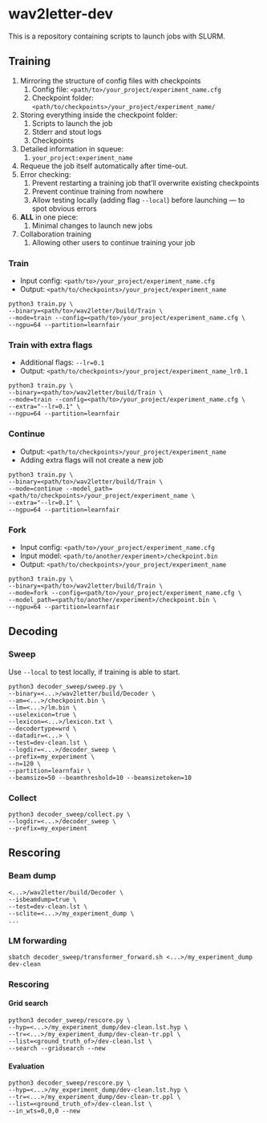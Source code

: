# wav2letter-dev
This is a repository containing scripts to launch jobs with SLURM.


## Training

1. Mirroring the structure of config files with checkpoints
    1. Config file: `<path/to>/your_project/experiment_name.cfg`
    2. Checkpoint folder: `<path/to/checkpoints>/your_project/experiment_name/`
2. Storing everything inside the checkpoint folder:
    1. Scripts to launch the job
    2. Stderr and stout logs
    3. Checkpoints
3. Detailed information in squeue:
    1. `your_project:experiment_name`
4. Requeue the job itself automatically after time-out.
5. Error checking:
    1. Prevent restarting a training job that’ll overwrite existing checkpoints
    2. Prevent continue training from nowhere
    3. Allow testing locally (adding flag `--local`) before launching — to spot obvious errors
6. **ALL** in one piece:
    1. Minimal changes to launch new jobs
7. Collaboration training
    1. Allowing other users to continue training your job

### Train

- Input config: `<path/to>/your_project/experiment_name.cfg`
- Output: `<path/to/checkpoints>/your_project/experiment_name`

```
python3 train.py \
--binary=<path/to>/wav2letter/build/Train \
--mode=train --config=<path/to>/your_project/experiment_name.cfg \
--ngpu=64 --partition=learnfair
```

### Train with extra flags
- Additional flags: `--lr=0.1`
- Output: `<path/to/checkpoints>/your_project/experiment_name_lr0.1`

```
python3 train.py \
--binary=<path/to>/wav2letter/build/Train \
--mode=train --config=<path/to>/your_project/experiment_name.cfg \
--extra="--lr=0.1" \
--ngpu=64 --partition=learnfair
```

### Continue
- Output: `<path/to/checkpoints>/your_project/experiment_name`
- Adding extra flags will not create a new job

```
python3 train.py \
--binary=<path/to>/wav2letter/build/Train \
--mode=continue --model_path=<path/to/checkpoints>/your_project/experiment_name \
--extra="--lr=0.1" \
--ngpu=64 --partition=learnfair
```

### Fork
- Input config: `<path/to>/your_project/experiment_name.cfg`
- Input model: `<path/to/another/experiment>/checkpoint.bin`
- Output: `<path/to/checkpoints>/your_project/experiment_name`

```
python3 train.py \
--binary=<path/to>/wav2letter/build/Train \
--mode=fork --config=<path/to>/your_project/experiment_name.cfg \
--model_path=<path/to/another/experiment>/checkpoint.bin \
--ngpu=64 --partition=learnfair
```


## Decoding

### Sweep
Use `--local` to test locally, if training is able to start.
```
python3 decoder_sweep/sweep.py \
--binary=<...>/wav2letter/build/Decoder \
--am=<...>/checkpoint.bin \
--lm=<...>/lm.bin \
--uselexicon=true \
--lexicon=<...>/lexicon.txt \
--decodertype=wrd \
--datadir=<...> \
--test=dev-clean.lst \
--logdir=<...>/decoder_sweep \
--prefix=my_experiment \
--n=120 \
--partition=learnfair \
--beamsize=50 --beamthreshold=10 --beamsizetoken=10
```

### Collect
```
python3 decoder_sweep/collect.py \
--logdir=<...>/decoder_sweep \
--prefix=my_experiment 
```


## Rescoring

### Beam dump
```
<...>/wav2letter/build/Decoder \
--isbeamdump=true \
--test=dev-clean.lst \
--sclite=<...>/my_experiment_dump \
...
```

### LM forwarding
```
sbatch decoder_sweep/transformer_forward.sh <...>/my_experiment_dump dev-clean
```

### Rescoring 

#### Grid search
```
python3 decoder_sweep/rescore.py \
--hyp=<...>/my_experiment_dump/dev-clean.lst.hyp \
--tr=<...>/my_experiment_dump/dev-clean-tr.ppl \
--list=<ground_truth_of>/dev-clean.lst \
--search --gridsearch --new
```

#### Evaluation
```
python3 decoder_sweep/rescore.py \
--hyp=<...>/my_experiment_dump/dev-clean.lst.hyp \
--tr=<...>/my_experiment_dump/dev-clean-tr.ppl \
--list=<ground_truth_of>/dev-clean.lst \
--in_wts=0,0,0 --new
```


